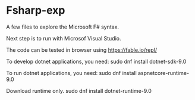 # Fsharp-exp
A few files to explore the Microsoft F# syntax.

Next step is to run with Microsof Visual Studio.

The code can be tested in browser using https://fable.io/repl/

To develop dotnet applications, you need:
sudo dnf install dotnet-sdk-9.0

To run dotnet applications, you need:
sudo dnf install aspnetcore-runtime-9.0

Download runtime only.
sudo dnf install dotnet-runtime-9.0


